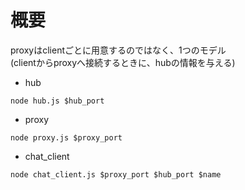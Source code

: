 # 概要
proxyはclientごとに用意するのではなく、1つのモデル  
(clientからproxyへ接続するときに、hubの情報を与える)

* hub
```
node hub.js $hub_port
```

* proxy
```
node proxy.js $proxy_port
```

* chat_client
```
node chat_client.js $proxy_port $hub_port $name
```
